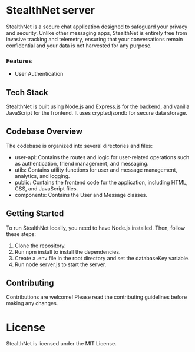 # StealthNet server
StealthNet is a secure chat application designed to safeguard your privacy and security. Unlike other messaging apps, StealthNet is entirely free from invasive tracking and telemetry, ensuring that your conversations remain confidential and your data is not harvested for any purpose.

### Features
- User Authentication

## Tech Stack
StealthNet is built using Node.js and Express.js for the backend, and vanilla JavaScript for the frontend. It uses cryptedjsondb for secure data storage.

## Codebase Overview
The codebase is organized into several directories and files:

- user-api: Contains the routes and logic for user-related operations such as authentication, friend management, and messaging.
- utils: Contains utility functions for user and message management, analytics, and logging.
- public: Contains the frontend code for the application, including HTML, CSS, and JavaScript files.
- components: Contains the User and Message classes.

## Getting Started

To run StealthNet locally, you need to have Node.js installed. Then, follow these steps:

1. Clone the repository.
2. Run npm install to install the dependencies.
3. Create a .env file in the root directory and set the databaseKey variable.
4. Run node server.js to start the server.
## Contributing

Contributions are welcome! Please read the contributing guidelines before making any changes.
# License

StealthNet is licensed under the MIT License.